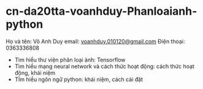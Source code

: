 # cn-da20tta-voanhduy-Phanloaianh-python
Họ và tên: Võ Anh Duy
email: voanhduy.010120@gmail.com
Điện thoại: 0363336808
- Tìm hiểu thư viện phân loại ảnh: Tensorflow
- Tìm hiểu mạng neural network và cách thức hoạt động: cách thức hoạt động, khái niệm
- TÌm hiểu ngôn ngữ python: khái niệm, cách cài đặt
